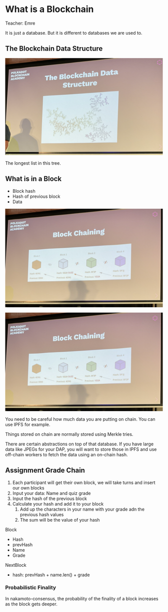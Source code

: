 # What is a Blockchain

Teacher: Emre

It is just a database. But it is different to databases we are used to.

## The Blockchain Data Structure

![](2022-07-18-10-39-26.png)

The longest list in this tree.

## What is in a Block

- Block hash
- Hash of previous block
- Data

![](2022-07-18-10-41-42.png)

![](2022-07-18-10-41-47.png)

You need to be careful how much data you are putting on chain. You can use IPFS for example.

Things stored on chain are normally stored using Merkle tries.

There are certain abstractions on top of that database. If you have large data like JPEGs for your DAP, you will want to store those in IPFS and use off-chain workers to fetch the data using an on-chain hash.

## Assignment Grade Chain

1. Each participant will get their own block, we will take turns and insert our own blocks
2. Input your data: Name and quiz grade
3. Input the hash of the previous block
4. Calculate your hash and add it to your block
   1. Add up the characters in your name with your grade adn the previous hash values
   2. The sum will be the value of your hash

Block
- Hash
- prevHash
- Name
- Grade

NextBlock
- hash: prevHash + name.len() + grade

### Probabilistic Finality

In nakamoto-consensus, the probability of the finality of a block increases as the block gets deeper.
